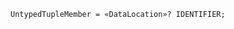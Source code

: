 <!-- This file is generated automatically by infrastructure scripts. Please don't edit by hand. -->

```{ .ebnf .slang-ebnf #UntypedTupleMember }
UntypedTupleMember = «DataLocation»? IDENTIFIER;
```
